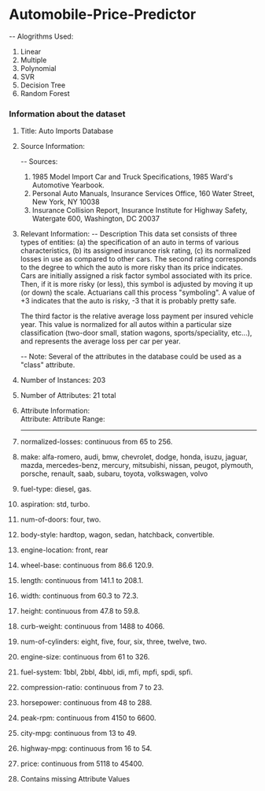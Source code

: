 # Automobile-Price-Predictor

-- Alogrithms Used:
1. Linear 
2. Multiple
3. Polynomial
4. SVR
5. Decision Tree  
6. Random Forest

### Information about the dataset ####

1. Title: Auto Imports Database

2. Source Information:

   -- Sources:
     1) 1985 Model Import Car and Truck Specifications, 1985 Ward's
        Automotive Yearbook.
     2) Personal Auto Manuals, Insurance Services Office, 160 Water
        Street, New York, NY 10038 
     3) Insurance Collision Report, Insurance Institute for Highway
        Safety, Watergate 600, Washington, DC 20037


3. Relevant Information:
   -- Description
      This data set consists of three types of entities: (a) the
      specification of an auto in terms of various characteristics, (b)
      its assigned insurance risk rating, (c) its normalized losses in use
      as compared to other cars.  The second rating corresponds to the
      degree to which the auto is more risky than its price indicates.
      Cars are initially assigned a risk factor symbol associated with its
      price.   Then, if it is more risky (or less), this symbol is
      adjusted by moving it up (or down) the scale.  Actuarians call this
      process "symboling".  A value of +3 indicates that the auto is
      risky, -3 that it is probably pretty safe.

      The third factor is the relative average loss payment per insured
      vehicle year.  This value is normalized for all autos within a
      particular size classification (two-door small, station wagons,
      sports/speciality, etc...), and represents the average loss per car
      per year.

   -- Note: Several of the attributes in the database could be used as a
            "class" attribute.

4. Number of Instances: 203

5. Number of Attributes: 21 total

6. Attribute Information:     
     Attribute:                Attribute Range:
     ------------------        -----------------------------------------------
     
  1. normalized-losses:        continuous from 65 to 256.
  2. make:                     alfa-romero, audi, bmw, chevrolet, dodge, honda,
                               isuzu, jaguar, mazda, mercedes-benz, mercury,
                               mitsubishi, nissan, peugot, plymouth, porsche,
                               renault, saab, subaru, toyota, volkswagen, volvo
  3. fuel-type:                diesel, gas.
  4. aspiration:               std, turbo.
  5. num-of-doors:             four, two.
  6. body-style:               hardtop, wagon, sedan, hatchback, convertible.
  7. engine-location:          front, rear
  8. wheel-base:               continuous from 86.6 120.9.
  9. length:                   continuous from 141.1 to 208.1.
 10. width:                    continuous from 60.3 to 72.3.
 11. height:                   continuous from 47.8 to 59.8.
 12. curb-weight:              continuous from 1488 to 4066.
 13. num-of-cylinders:         eight, five, four, six, three, twelve, two.
 14. engine-size:              continuous from 61 to 326.
 15. fuel-system:              1bbl, 2bbl, 4bbl, idi, mfi, mpfi, spdi, spfi.
 16. compression-ratio:        continuous from 7 to 23.
 17. horsepower:               continuous from 48 to 288.
 18. peak-rpm:                 continuous from 4150 to 6600.
 19. city-mpg:                 continuous from 13 to 49.
 20. highway-mpg:              continuous from 16 to 54.
 21. price:                    continuous from 5118 to 45400.

8. Contains missing Attribute Values
 

